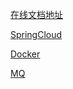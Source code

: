 [在线文档地址](https://b11et3un53m.feishu.cn/wiki/PsyawI04ei2FQykqfcPcmd7Dnsc)







[SpringCloud](./SpringCloud/SpringCloud.md)

[Docker](./Docker/Docker.md)

[MQ](./MQ/MQ.md)

